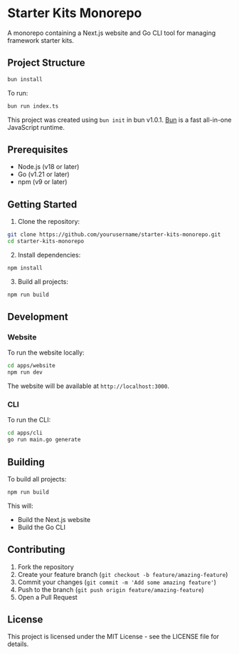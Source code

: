 # Starter Kits Monorepo

A monorepo containing a Next.js website and Go CLI tool for managing framework starter kits.

## Project Structure

```bash
bun install
```

To run:

```bash
bun run index.ts
```

This project was created using `bun init` in bun v1.0.1. [Bun](https://bun.sh) is a fast all-in-one JavaScript runtime.

## Prerequisites

- Node.js (v18 or later)
- Go (v1.21 or later)
- npm (v9 or later)

## Getting Started

1. Clone the repository:
```bash
git clone https://github.com/yourusername/starter-kits-monorepo.git
cd starter-kits-monorepo
```

2. Install dependencies:
```bash
npm install
```

3. Build all projects:
```bash
npm run build
```

## Development

### Website

To run the website locally:
```bash
cd apps/website
npm run dev
```

The website will be available at `http://localhost:3000`.

### CLI

To run the CLI:
```bash
cd apps/cli
go run main.go generate
```

## Building

To build all projects:
```bash
npm run build
```

This will:
- Build the Next.js website
- Build the Go CLI

## Contributing

1. Fork the repository
2. Create your feature branch (`git checkout -b feature/amazing-feature`)
3. Commit your changes (`git commit -m 'Add some amazing feature'`)
4. Push to the branch (`git push origin feature/amazing-feature`)
5. Open a Pull Request

## License

This project is licensed under the MIT License - see the LICENSE file for details.
